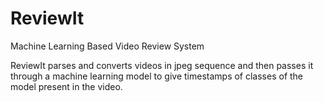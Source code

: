 # ReviewIt
Machine Learning Based Video Review System

ReviewIt parses and converts videos in jpeg sequence and then passes it through a machine learning model to give timestamps of classes of the model present in the video.